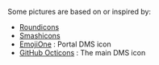 Some pictures are based on or inspired by:

- [Roundicons](https://www.flaticon.com/authors/roundicons)
- [Smashicons](https://www.flaticon.com/authors/smashicons)
- [EmojiOne](https://github.com/EmojiTwo/emojitwo) : Portal DMS icon
- [GitHub Octicons](https://github.com/primer/octicons/) : The main DMS icon
